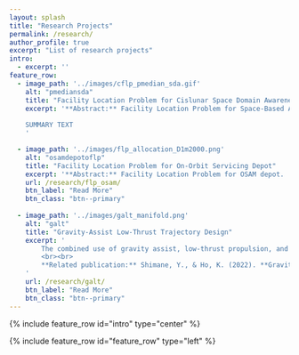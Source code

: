 ```yaml
---
layout: splash
title: "Research Projects"
permalink: /research/
author_profile: true
excerpt: "List of research projects"
intro: 
  - excerpt: ''
feature_row:
  - image_path: '../images/cflp_pmedian_sda.gif'
    alt: "pmediansda"
    title: "Facility Location Problem for Cislunar Space Domain Awareness"
    excerpt: '**Abstract:** Facility Location Problem for Space-Based Assets. 
    
    SUMMARY TEXT
    '

  - image_path: '../images/flp_allocation_D1m2000.png'
    alt: "osamdepotoflp"
    title: "Facility Location Problem for On-Orbit Servicing Depot"
    excerpt: '**Abstract:** Facility Location Problem for OSAM depot. '
    url: /research/flp_osam/
    btn_label: "Read More"
    btn_class: "btn--primary"
    
  - image_path: '../images/galt_manifold.png'
    alt: "galt"
    title: "Gravity-Assist Low-Thrust Trajectory Design"
    excerpt: '
        The combined use of gravity assist, low-thrust propulsion, and manifold capture for interplanetary transfers is studied. This work makes use of the Sims-Flanagan transcription, incorporating parametrization of arrival to a manifold Poincaré section instead of a celestial body. 
        <br><br>
        **Related publication:** Shimane, Y., & Ho, K. (2022). **Gravity‑Assist Low‑Thrust Inter‑System Trajectory Design with Manifold Captures**. The Journal of the Astronautical Sciences. [https://doi.org/10.1007/s40295-022-00319-x](https://doi.org/10.1007/s40295-022-00319-x)
    '
    url: /research/galt/
    btn_label: "Read More"
    btn_class: "btn--primary"
---
```


{% include feature_row id="intro" type="center" %}

{% include feature_row id="feature_row" type="left" %}